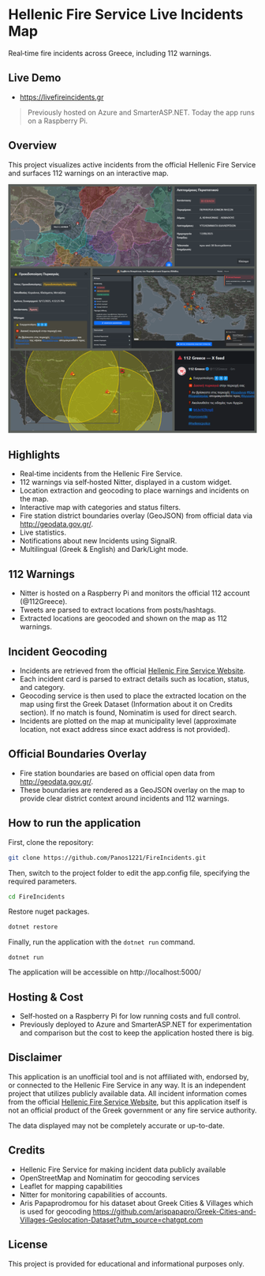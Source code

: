 # Hellenic Fire Service Live Incidents Map

Real‑time fire incidents across Greece, including 112 warnings.

## Live Demo
- https://livefireincidents.gr

> Previously hosted on Azure and SmarterASP.NET. Today the app runs on a Raspberry Pi.

## Overview
This project visualizes active incidents from the official Hellenic Fire Service and surfaces 112 warnings on an interactive map.

![Fire Incidents Features](https://github.com/Panos1221/FireIncidents/raw/main/fireincidents-features.png)

## Highlights
- Real‑time incidents from the Hellenic Fire Service.
- 112 warnings via self‑hosted Nitter, displayed in a custom widget.
- Location extraction and geocoding to place warnings and incidents on the map.
- Interactive map with categories and status filters.
- Fire station district boundaries overlay (GeoJSON) from official data via http://geodata.gov.gr/.
- Live statistics.
- Notifications about new Incidents using SignalR.
- Multilingual (Greek & English) and Dark/Light mode.

## 112 Warnings
- Nitter is hosted on a Raspberry Pi and monitors the official 112 account (@112Greece).
- Tweets are parsed to extract locations from posts/hashtags.
- Extracted locations are geocoded and shown on the map as 112 warnings.

## Incident Geocoding
- Incidents are retrieved from the official [Hellenic Fire Service Website](https://museum.fireservice.gr/symvanta/).
- Each incident card is parsed to extract details such as location, status, and category.
- Geocoding service is then used to place the extracted location on the map using first the Greek Dataset (Information about it on Credits section). If no match is found, Nominatim is used for direct search.
- Incidents are plotted on the map at municipality level (approximate location, not exact address since exact address is not provided).

## Official Boundaries Overlay
- Fire station boundaries are based on official open data from http://geodata.gov.gr/.
- These boundaries are rendered as a GeoJSON overlay on the map to provide clear district context around incidents and 112 warnings.

## How to run the application
First, clone the repository:

```bash
git clone https://github.com/Panos1221/FireIncidents.git
```
Then, switch to the project folder to edit the app.config file, specifying the required parameters.
```bash
cd FireIncidents
```
Restore nuget packages.
```bash
dotnet restore
```
Finally, run the application with the `dotnet run` command.
```console
dotnet run
```
The application will be accessible on http://localhost:5000/

## Hosting & Cost
- Self‑hosted on a Raspberry Pi for low running costs and full control.
- Previously deployed to Azure and SmarterASP.NET for experimentation and comparison but the cost to keep the application hosted there is big.

## Disclaimer
This application is an unofficial tool and is not affiliated with, endorsed by, or connected to the Hellenic Fire Service in any way. It is an independent project that utilizes publicly available data. All incident information comes from the official [Hellenic Fire Service Website](https://museum.fireservice.gr/symvanta/), but this application itself is not an official product of the Greek government or any fire service authority.

The data displayed may not be completely accurate or up-to-date.

## Credits
- Hellenic Fire Service for making incident data publicly available
- OpenStreetMap and Nominatim for geocoding services
- Leaflet for mapping capabilities
- Nitter for monitoring capabilities of accounts.
- Aris Papaprodromou for his dataset about Greek Cities & Villages which is used for geocoding https://github.com/arispapapro/Greek-Cities-and-Villages-Geolocation-Dataset?utm_source=chatgpt.com

## License
This project is provided for educational and informational purposes only.
